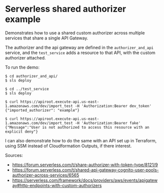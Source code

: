 # Serverless shared authorizer example

Demonstrates how to use a shared custom authorizer across multiple services that share a single API Gateway.

The authorizer and the api gateway are defined in the `authorizer_and_api` service, and the `test_service` adds
a resource to that API, with the custom authorizer attached.

To run the demo:

```
$ cd authorizer_and_api/
$ sls deploy

$ cd ../test_service
$ sls deploy

$ curl https://apiroot.execute-api.us-east-1.amazonaws.com/dev/import_test -H 'Authorization:Bearer dev_token'
{"imported_authorizer": "example"}

$ curl https://apiroot.execute-api.us-east-1.amazonaws.com/dev/import_test -H 'Authorization:Bearer fake'     
{"Message":"User is not authorized to access this resource with an explicit deny"}
```

I can also demonstrate how to do the same with an API set up in Terraform, using SSM instead of Cloudformation Outputs, if there interest.


Sources:
- https://forum.serverless.com/t/share-authorizer-with-token-type/8121/9
- https://forum.serverless.com/t/shared-api-gateway-cognito-user-pools-authorizer-across-services/6565
- https://serverless.com/framework/docs/providers/aws/events/apigateway#http-endpoints-with-custom-authorizers

